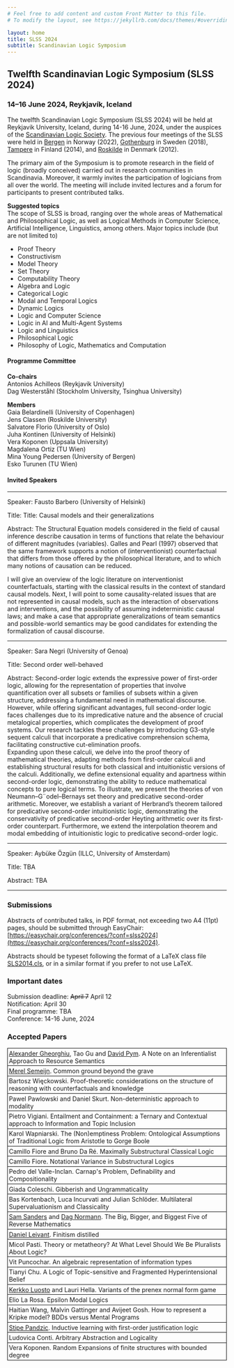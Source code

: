 ```yaml
---
# Feel free to add content and custom Front Matter to this file.
# To modify the layout, see https://jekyllrb.com/docs/themes/#overriding-theme-defaults

layout: home
title: SLSS 2024
subtitle: Scandinavian Logic Symposium 
---
```


## Twelfth Scandinavian Logic Symposium (SLSS 2024) ##

### 14–16 June 2024, Reykjavík, Iceland ###

The twelfth Scandinavian Logic Symposium (SLSS 2024) will be held at Reykjavik University, Iceland, during 14-16 June, 2024, under the auspices of the [Scandinavian Logic Society](https://scandinavianlogic.org/). The previous four meetings of the SLSS were held in [Bergen](https://scandinavianlogic2020.w.uib.no/eleventh-scandinavian-logic-symposium-slss-2020/) in Norway (2022), [Gothenburg](https://scandinavianlogic.org/2017-09-18-SLS2018.html) in Sweden (2018), [Tampere](https://homepages.tuni.fi/kerkko.luosto/event/SLS2014/) in Finland (2014), and [Roskilde](http://scandinavianlogic.weebly.com/) in Denmark (2012).

The primary aim of the Symposium is to promote research in the field of logic (broadly conceived) carried out in research communities in Scandinavia. Moreover, it warmly invites the participation of logicians from all over the world. The meeting will include invited lectures and a forum for participants to present contributed talks.

**Suggested topics**  
The scope of SLSS is broad, ranging over the whole areas of Mathematical and Philosophical Logic, as well as Logical Methods in Computer Science, Artificial Intelligence, Linguistics, among others. Major topics include (but are not limited to)
* Proof Theory
* Constructivism
* Model Theory
* Set Theory
* Computability Theory
* Algebra and Logic
* Categorical Logic
* Modal and Temporal Logics
* Dynamic Logics
* Logic and Computer Science
* Logic in AI and Multi-Agent Systems
* Logic and Linguistics
* Philosophical Logic
* Philosophy of Logic, Mathematics and Computation

#### Programme Committee ####

**Co-chairs**  
Antonios Achilleos (Reykjavik University)  
Dag Westerståhl (Stockholm University, Tsinghua University)

**Members**  
Gaia Belardinelli (University of Copenhagen)  
Jens Classen (Roskilde University)  
Salvatore Florio (University of Oslo)  
Juha Kontinen (University of Helsinki)   
Vera Koponen (Uppsala University)  
Magdalena Ortiz (TU Wien)  
Mina Young Pedersen (University of Bergen)  
Esko Turunen (TU Wien)  

#### Invited Speakers ####

-------------------------------------------------------------------------------------------------

Speaker: Fausto Barbero (University of Helsinki) 

Title: Title: Causal models and their generalizations

Abstract: The Structural Equation models considered in the field of causal inference describe causation in terms of functions that relate the behaviour of different magnitudes (variables). Galles and Pearl (1997) observed that the same framework supports a notion of (interventionist) counterfactual that differs from those offered by the philosophical literature, and to which many notions of causation can be reduced.

I will give an overview of the logic literature on interventionist counterfactuals, starting with the classical results in the context of standard causal models. Next, I will point to some causality-related issues that are not represented in causal models, such as the interaction of observations and interventions, and the possibility of assuming indeterministic causal laws; and make a case that appropriate generalizations of team semantics and possible-world semantics may be good candidates for extending the formalization of causal discourse.

-----------------------------------------------------------------------------------------------------

Speaker: Sara Negri (University of Genoa)    

Title: Second order well-behaved

Abstract: Second-order logic extends the expressive power of first-order logic, allowing for the representation of properties that involve quantification over all subsets or families of subsets within a given structure, addressing a fundamental need in mathematical discourse. However, while offering significant advantages, full second-order logic faces challenges due to its impredicative nature and the absence of crucial metalogical properties, which complicates the development of proof systems. Our research tackles these challenges by introducing G3-style sequent calculi that incorporate a predicative comprehension schema, facilitating constructive cut-elimination proofs.  
Expanding upon these calculi, we delve into the proof theory of mathematical theories, adapting methods from first-order calculi and establishing structural results for both classical and intuitionistic versions of the calculi. Additionally, we define extensional equality and apartness within second-order logic, demonstrating the ability to reduce mathematical concepts to pure logical terms. To illustrate, we present the theories of von Neumann–G¨odel–Bernays set theory and predicative second-order arithmetic. Moreover, we establish a variant of Herbrand’s theorem tailored for predicative second-order intuitionistic logic, demonstrating the conservativity of predicative second-order Heyting arithmetic over its first-order counterpart. Furthermore, we extend the interpolation theorem and modal embedding of intuitionistic logic to predicative second-order logic.

----------------------------------------------------------------------------------------------------------

Speaker: Aybüke Özgün (ILLC, University of Amsterdam) 

Title: TBA

Abstract: TBA

---------------------------------------------------------------------------------------------------------------

### Submissions ###

Abstracts of contributed talks, in PDF format, not exceeding two A4 (11pt) pages, should be submitted through EasyChair: 
[https://easychair.org/conferences/?conf=slss2024](https://easychair.org/conferences/?conf=slss2024).

Abstracts should be typeset following the format of a LaTeX class file [SLS2014.cls](https://homepages.tuni.fi/kerkko.luosto/event/SLS2014/SLS2014.cls), or in a similar format if you prefer to not use LaTeX.

### Important dates ###

Submission deadline: ~~April 7~~ April 12  
Notification: April 30  
Final programme: TBA  
Conference: 14-16 June, 2024


<body><h3> Accepted Papers</h3><style>.accepted {clear:right;margin-bottom:20pt;padding:3pt}</style><style>.abstract {border-left: solid black 1px;border-right: solid black 1px;border-top: solid black 1px;padding:3pt}</style><style>.paper {border-left: solid black 1px;border-right: solid black 1px;border-top: solid black 1px;padding:2pt}</style><style>.abstract:last-child {border-bottom: solid black 1px;padding:3pt}</style><style>.paper:last-child {border-bottom: solid black 1px;padding:2pt}</style><div class="paper"><span class="authors"><span><a href="http://www.alexandergheorghiu.com/">Alexander Gheorghiu</a>, Tao Gu and <a href="http://www.cs.ucl.ac.uk/staff/D.Pym/">David Pym</a></span>. </span><span class="title">A Note on an Inferentialist Approach to Resource Semantics</span></div><div class="paper"><span class="authors"><a href="https://merelsemeijn.wordpress.com/">Merel Semeijn</a>. </span><span class="title">Common ground beyond the grave</span></div><div class="paper"><span class="authors">Bartosz Więckowski. </span><span class="title">Proof-theoretic considerations on the structure of reasoning with counterfactuals and knowledge</span></div><div class="paper"><span class="authors"><span>Pawel Pawlowski and Daniel Skurt</span>. </span><span class="title">Non-deterministic approach to modality</span></div><div class="paper"><span class="authors">Pietro Vigiani. </span><span class="title">Entailment and Containment: a Ternary and Contextual approach to Information and Topic Inclusion</span></div><div class="paper"><span class="authors">Karol Wapniarski. </span><span class="title">The (Non)emptiness Problem: Ontological Assumptions of Traditional Logic from Aristotle to Gorge Boole</span></div><div class="paper"><span class="authors"><span>Camillo Fiore and Bruno Da Ré</span>. </span><span class="title">Maximally Substructural Classical Logic</span></div><div class="paper"><span class="authors">Camillo Fiore. </span><span class="title">Notational Variance in Substructural Logics</span></div><div class="paper"><span class="authors">Pedro del Valle-Inclan. </span><span class="title">Carnap's Problem, Definability and Compositionality</span></div><div class="paper"><span class="authors">Giada Coleschi. </span><span class="title">Gibberish and Ungrammaticality</span></div><div class="paper"><span class="authors"><span>Bas Kortenbach, Luca Incurvati and Julian Schlöder</span>. </span><span class="title">Multilateral Supervaluationism and Classicality</span></div><div class="paper"><span class="authors"><span><a href="http://sasander.wixsite.com/academic">Sam Sanders</a> and <a href="http://www.math.uio.no/~dnormann/">Dag Normann</a></span>. </span><span class="title">The Big, Bigger, and Biggest Five of Reverse Mathematics</span></div><div class="paper"><span class="authors"><a href="https://luddy.indiana.edu/contact/profile/?Daniel_Leivant">Daniel Leivant</a>. </span><span class="title">Finitism distilled</span></div><div class="paper"><span class="authors">Micol Pasti. </span><span class="title">Theory or metatheory? At What Level Should We Be Pluralists About Logic?</span></div><div class="paper"><span class="authors">Vit Puncochar. </span><span class="title">An algebraic representation of information types</span></div><div class="paper"><span class="authors">Tianyi Chu. </span><span class="title">A Logic of Topic-sensitive and Fragmented Hyperintensional Belief</span></div><div class="paper"><span class="authors"><span><a href="https://homepages.tuni.fi/kerkko.luosto/">Kerkko Luosto</a> and Lauri Hella</span>. </span><span class="title">Variants of the prenex normal form game</span></div><div class="paper"><span class="authors">Elio La Rosa. </span><span class="title">Epsilon Modal Logics</span></div><div class="paper"><span class="authors"><span>Haitian Wang, Malvin Gattinger and Avijeet Gosh</span>. </span><span class="title">How to represent a Kripke model? BDDs versus Mental Programs</span></div><div class="paper"><span class="authors"><a href="https://www.uu.nl/staff/SPandzic">Stipe Pandzic</a>. </span><span class="title">Inductive learning with first-order justification logic</span></div><div class="paper"><span class="authors">Ludovica Conti. </span><span class="title">Arbitrary Abstraction and Logicality</span></div><div class="paper"><span class="authors">Vera Koponen. </span><span class="title">Random Expansions of finite structures with bounded degree</span></div></body>




